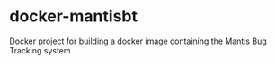 # docker-mantisbt
Docker project for building a docker image containing the Mantis Bug Tracking system

